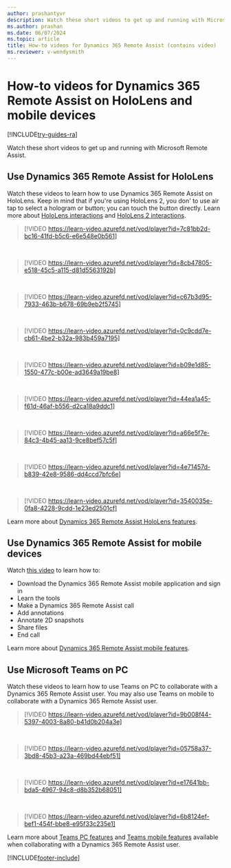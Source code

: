 ```yaml
---
author: prashantyvr
description: Watch these short videos to get up and running with Microsoft Dynamics 365 Remote Assist on HoloLens or a mobile device
ms.author: prashan
ms.date: 06/07/2024
ms.topic: article
title: How-to videos for Dynamics 365 Remote Assist (contains video)  
ms.reviewer: v-wendysmith
---
```


# How-to videos for Dynamics 365 Remote Assist on HoloLens and mobile devices 

[!INCLUDE[try-guides-ra](../includes/try-guides-ra.md)]

Watch these short videos to get up and running with Microsoft Remote Assist. 

## Use Dynamics 365 Remote Assist for HoloLens

Watch these videos to learn how to use Dynamics 365 Remote Assist on HoloLens. Keep in mind that if you're using HoloLens 2, you don' to use air tap to select a hologram or button; you can touch the button directly. Learn more about [HoloLens interactions](/hololens/hololens1-basic-usage) and [HoloLens 2 interactions](/hololens/hololens2-basic-usage).  

> [!VIDEO https://learn-video.azurefd.net/vod/player?id=7c81bb2d-bc16-41fd-b5c6-e6e548e0b561]
<br>

> [!VIDEO https://learn-video.azurefd.net/vod/player?id=8cb47805-e518-45c5-a115-d81d5563192b]
<br>

> [!VIDEO https://learn-video.azurefd.net/vod/player?id=c67b3d95-7933-463b-b678-69b9eb2f5745]
<br>

> [!VIDEO https://learn-video.azurefd.net/vod/player?id=0c9cdd7e-cb61-4be2-b32a-983b459a7195]
<br>

> [!VIDEO https://learn-video.azurefd.net/vod/player?id=b09e1d85-1550-477c-b00e-ad3649a19be8]
<br>

> [!VIDEO https://learn-video.azurefd.net/vod/player?id=44ea1a45-f61d-46af-b556-d2ca18a9ddc1]
<br>

> [!VIDEO https://learn-video.azurefd.net/vod/player?id=a66e5f7e-84c3-4b45-aa13-9ce8bef57c5f]
<br>

> [!VIDEO https://learn-video.azurefd.net/vod/player?id=4e71457d-b839-42e8-9586-dd4ccd7bfc6e]
<br>

> [!VIDEO https://learn-video.azurefd.net/vod/player?id=3540035e-0fa8-4228-9cdd-1e23ed2501cf]      

Learn more about [Dynamics 365 Remote Assist HoloLens features](overview-hololens.md).

## Use Dynamics 365 Remote Assist for mobile devices 

Watch [this video](https://youtu.be/DQJWsCDNpb4?list=PLE8_akGzEn_z_qRTst3OFZf1fC8VIao8F) to learn how to:

* Download the Dynamics 365 Remote Assist mobile application and sign in 
* Learn the tools
* Make a Dynamics 365 Remote Assist call
* Add annotations 
* Annotate 2D snapshots  
* Share files
* End call

Learn more about [Dynamics 365 Remote Assist mobile features](mobile-app/remote-assist-mobile-overview.md).

## Use Microsoft Teams on PC 

Watch these videos to learn how to use Teams on PC to collaborate with a Dynamics 365 Remote Assist user. You may also use Teams on mobile to collaborate with a Dynamics 365 Remote Assist user. 

> [!VIDEO https://learn-video.azurefd.net/vod/player?id=9b008f44-5397-4003-8a80-b41d0b204a3e]
<br>

> [!VIDEO https://learn-video.azurefd.net/vod/player?id=05758a37-3bd8-45b3-a23a-469bd44ebf51]
<br> 

> [!VIDEO https://learn-video.azurefd.net/vod/player?id=e17641bb-bda5-4967-94c8-d8b352b68051]
<br>

> [!VIDEO https://learn-video.azurefd.net/vod/player?id=6b8124ef-bef1-454f-bbe8-e95f33c235e1]   

Learn more about [Teams PC features](teams-pc-all.md) and [Teams mobile features](teams-mobile-all.md) available when collaborating with a Dynamics 365 Remote Assist user. 


[!INCLUDE[footer-include](../includes/footer-banner.md)]
